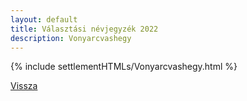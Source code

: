 ```yaml
---
layout: default
title: Választási névjegyzék 2022
description: Vonyarcvashegy
---
```


{% include settlementHTMLs/Vonyarcvashegy.html %}

[Vissza](../)